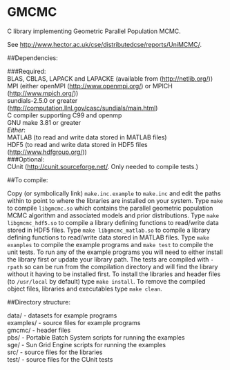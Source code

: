 GMCMC
=====

C library implementing Geometric Parallel Population MCMC.  

See http://www.hector.ac.uk/cse/distributedcse/reports/UniMCMC/.  

##Dependencies:  

###Required:  
 BLAS, CBLAS, LAPACK and LAPACKE (available from (http://netlib.org/))  
 MPI (either openMPI (http://www.openmpi.org/) or MPICH (http://www.mpich.org/))  
 sundials-2.5.0 or greater (http://computation.llnl.gov/casc/sundials/main.html)  
 C compiler supporting C99 and openmp  
 GNU make 3.81 or greater  
 *Either*:  
  MATLAB (to read and write data stored in MATLAB files)  
  HDF5 (to read and write data stored in HDF5 files (http://www.hdfgroup.org/))  
###Optional:  
 CUnit (http://cunit.sourceforge.net/.  Only needed to compile tests.)  

##To compile:  

Copy (or symbolically link) ```make.inc.example``` to ```make.inc``` and edit
the paths within to point to where the libraries are installed on your system.
Type ```make``` to compile ```libgmcmc.so``` which contains the parallel
geometric population MCMC algorithm and associated models and prior
distributions.  Type ```make libgmcmc_hdf5.so``` to compile a library defining
functions to read/write data stored in HDF5 files. Type
```make libgmcmc_matlab.so``` to compile a library defining functions to
read/write data stored in MATLAB files.  Type ```make examples``` to compile
the example programs and ```make test``` to compile the unit tests.  To run any
of the example programs you will need to either install the library first or
update your library path.  The tests are compiled with ```-rpath``` so can be
run from the compilation directory and will find the library without it having
to be installed first.  To install the libraries and header files (to
```/usr/local``` by default) type ```make install```.  To remove the compiled
object files, libraries and executables type ```make clean```.

##Directory structure:  

 data/     - datasets for example programs  
 examples/ - source files for example programs  
 gmcmc/    - header files  
 pbs/      - Portable Batch System scripts for running the examples  
 sge/      - Sun Grid Engine scripts for running the examples  
 src/      - source files for the libraries  
 test/     - source files for the CUnit tests  
